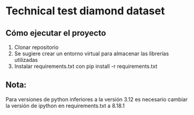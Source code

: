 # Technical test diamond dataset

## Cómo ejecutar el proyecto

1. Clonar repositorio
2. Se sugiere crear un entorno virtual para almacenar las librerías utilizadas
3. Instalar requirements.txt con pip install -r requirements.txt

## Nota: 
Para versiones de python inferiores a la versión 3.12 es necesario cambiar la versión de ipython en requirements.txt a 8.18.1